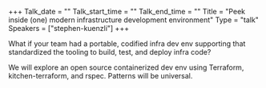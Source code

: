 +++
Talk_date = ""
Talk_start_time = ""
Talk_end_time = ""
Title = "Peek inside (one) modern infrastructure development environment"
Type = "talk"
Speakers = ["stephen-kuenzli"]
+++

What if your team had a portable, codified infra dev env supporting that standardized the tooling to build, test, and deploy infra code?

We will explore an open source containerized dev env using Terraform, kitchen-terraform, and rspec. Patterns will be universal.

